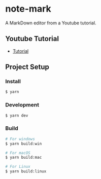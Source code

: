 # note-mark

A MarkDown editor from a Youtube tutorial.

## Youtube Tutorial

- [Tutorial](https://youtu.be/t8ane4BDyC8?si=TIq395ZQf6NW6J4i)

## Project Setup

### Install

```bash
$ yarn
```

### Development

```bash
$ yarn dev
```

### Build

```bash
# For windows
$ yarn build:win

# For macOS
$ yarn build:mac

# For Linux
$ yarn build:linux
```
